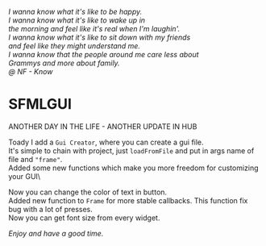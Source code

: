 _I wanna know what it's like to be happy.\
I wanna know what it's like to wake up in \
the morning and feel like it's real when I'm laughin'.\
I wanna know what it's like to sit down with my friends\
and feel like they might understand me.\
I wanna know that the people around me care less about\
Grammys and more about family._\
*@ NF - Know*



# SFMLGUI

ANOTHER DAY IN THE LIFE - ANOTHER UPDATE IN HUB

Toady I add a `Gui Creator`, where you can create a gui file.\
It's simple to chain with project, just `loadFromFile` and put in args name of file and `"frame"`.\
Added some new functions which make you more freedom for customizing your GUI\
  
Now you can change the color of text in button.\
Added new function to `Frame` for more stable callbacks. This function fix bug with a lot of presses.\
Now you can get font size from every widget.

_Enjoy and have a good time._
